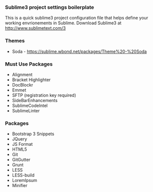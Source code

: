 ### Sublime3 project settings boilerplate
This is a quick sublime3 project configuration file that helps define your working envrionements in Sublime. Download Sublime3 at http://www.sublimetext.com/3

### Themes

* Soda - https://sublime.wbond.net/packages/Theme%20-%20Soda

### Must Use Packages

* Alignment
* Bracket Highlighter
* DocBlockr
* Emmet
* SFTP (registration key required)
* SideBarEnhancements
* SublimeCodeIntel
* SublimeLinter

### Packages

* Bootstrap 3 Snippets
* JQuery
* JS Format
* HTML5
* Git
* GitGutter
* Grunt
* LESS
* LESS-build
* LoremIpsum
* Minifier
